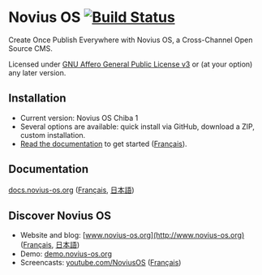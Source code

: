 # Novius OS [![Build Status](https://travis-ci.org/novius-os/novius-os.png?branch=master/chiba)](https://travis-ci.org/novius-os/novius-os)

Create Once Publish Everywhere with Novius OS, a Cross-Channel Open Source CMS.

Licensed under [GNU Affero General Public License v3](http://www.gnu.org/licenses/agpl-3.0.html) or (at your option) any later version.


## Installation

* Current version: Novius OS Chiba 1
* Several options are available: quick install via GitHub, download a ZIP, custom installation.
* [Read the documentation](http://docs.novius-os.org/en/chiba.1/install/install.html) to get started ([Français](http://docs-fr.novius-os.org/en/chiba.1/install/install.html)).

## Documentation

[docs.novius-os.org](http://docs.novius-os.org) ([Français](http://docs-fr.novius-os.org), [日本語](http://docs-ja.novius-os.org))

## Discover Novius OS

* Website and blog: [www.novius-os.org](http://www.novius-os.org) ([Français](http://www.novius-os.org/fr/), [日本語](http://www.novius-os.org/jp/))
* Demo: [demo.novius-os.org](http://demo.novius-os.org/admin)
* Screencasts: [youtube.com/NoviusOS](http://www.youtube.com/NoviusOS) ([Français](http://www.youtube.com/playlist?list=PL76ED1754598A4B7C))
